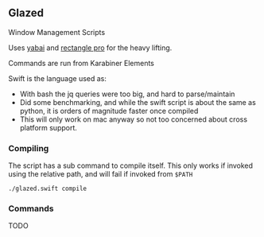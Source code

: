 ## Glazed

Window Management Scripts

Uses [yabai](https://github.com/koekeishiya/yabai) and [rectangle pro](https://rectangleapp.com/pro) for the heavy
lifting.

Commands are run from Karabiner Elements

Swift is the language used as:
* With bash the jq queries were too big, and hard to parse/maintain
* Did some benchmarking, and while the swift script is about the same as python, it is orders of magnitude faster once
compiled
* This will only work on mac anyway so not too concerned about cross platform support.

### Compiling
The script has a sub command to compile itself. This only works if invoked using the relative path, and will fail if
invoked from `$PATH`

```
./glazed.swift compile
```

### Commands
TODO
